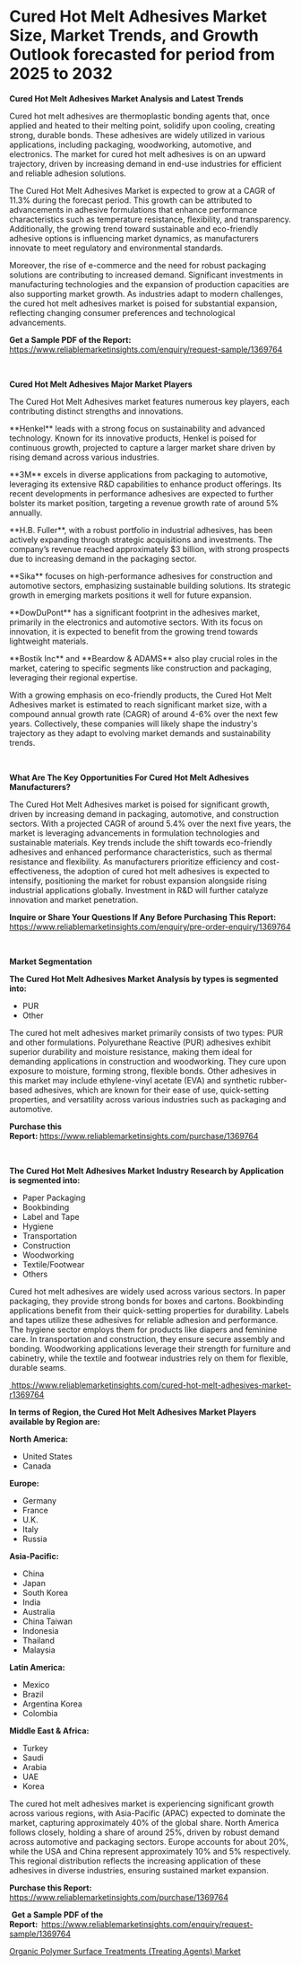 <p><h1>Cured Hot Melt Adhesives Market Size, Market Trends, and Growth Outlook forecasted for period from 2025 to 2032</h1></p><p><strong>Cured Hot Melt Adhesives Market Analysis and Latest Trends</strong></p>
<p><p>Cured hot melt adhesives are thermoplastic bonding agents that, once applied and heated to their melting point, solidify upon cooling, creating strong, durable bonds. These adhesives are widely utilized in various applications, including packaging, woodworking, automotive, and electronics. The market for cured hot melt adhesives is on an upward trajectory, driven by increasing demand in end-use industries for efficient and reliable adhesion solutions.</p><p>The Cured Hot Melt Adhesives Market is expected to grow at a CAGR of 11.3% during the forecast period. This growth can be attributed to advancements in adhesive formulations that enhance performance characteristics such as temperature resistance, flexibility, and transparency. Additionally, the growing trend toward sustainable and eco-friendly adhesive options is influencing market dynamics, as manufacturers innovate to meet regulatory and environmental standards.</p><p>Moreover, the rise of e-commerce and the need for robust packaging solutions are contributing to increased demand. Significant investments in manufacturing technologies and the expansion of production capacities are also supporting market growth. As industries adapt to modern challenges, the cured hot melt adhesives market is poised for substantial expansion, reflecting changing consumer preferences and technological advancements.</p></p>
<p><strong>Get a Sample PDF of the Report:&nbsp;</strong> <a href="https://www.reliablemarketinsights.com/enquiry/request-sample/1369764?utm_campaign=2109&utm_medium=2&utm_source=Github&utm_content=ia&utm_term=22032025&utm_id=cured-hot-melt-adhesives">https://www.reliablemarketinsights.com/enquiry/request-sample/1369764</a></p>
<p>&nbsp;</p>
<p><strong>Cured Hot Melt Adhesives Major Market Players</strong></p>
<p><p>The Cured Hot Melt Adhesives market features numerous key players, each contributing distinct strengths and innovations. </p><p>**Henkel** leads with a strong focus on sustainability and advanced technology. Known for its innovative products, Henkel is poised for continuous growth, projected to capture a larger market share driven by rising demand across various industries.</p><p>**3M** excels in diverse applications from packaging to automotive, leveraging its extensive R&D capabilities to enhance product offerings. Its recent developments in performance adhesives are expected to further bolster its market position, targeting a revenue growth rate of around 5% annually.</p><p>**H.B. Fuller**, with a robust portfolio in industrial adhesives, has been actively expanding through strategic acquisitions and investments. The company’s revenue reached approximately $3 billion, with strong prospects due to increasing demand in the packaging sector.</p><p>**Sika** focuses on high-performance adhesives for construction and automotive sectors, emphasizing sustainable building solutions. Its strategic growth in emerging markets positions it well for future expansion.</p><p>**DowDuPont** has a significant footprint in the adhesives market, primarily in the electronics and automotive sectors. With its focus on innovation, it is expected to benefit from the growing trend towards lightweight materials.</p><p>**Bostik Inc** and **Beardow & ADAMS** also play crucial roles in the market, catering to specific segments like construction and packaging, leveraging their regional expertise.</p><p>With a growing emphasis on eco-friendly products, the Cured Hot Melt Adhesives market is estimated to reach significant market size, with a compound annual growth rate (CAGR) of around 4-6% over the next few years. Collectively, these companies will likely shape the industry's trajectory as they adapt to evolving market demands and sustainability trends.</p></p>
<p>&nbsp;</p>
<p><strong>What Are The Key Opportunities For Cured Hot Melt Adhesives Manufacturers?</strong></p>
<p><p>The Cured Hot Melt Adhesives market is poised for significant growth, driven by increasing demand in packaging, automotive, and construction sectors. With a projected CAGR of around 5.4% over the next five years, the market is leveraging advancements in formulation technologies and sustainable materials. Key trends include the shift towards eco-friendly adhesives and enhanced performance characteristics, such as thermal resistance and flexibility. As manufacturers prioritize efficiency and cost-effectiveness, the adoption of cured hot melt adhesives is expected to intensify, positioning the market for robust expansion alongside rising industrial applications globally. Investment in R&D will further catalyze innovation and market penetration.</p></p>
<p><strong>Inquire or Share Your Questions If Any Before Purchasing This Report:</strong> <a href="https://www.reliablemarketinsights.com/enquiry/pre-order-enquiry/1369764?utm_campaign=2109&utm_medium=2&utm_source=Github&utm_content=ia&utm_term=22032025&utm_id=cured-hot-melt-adhesives">https://www.reliablemarketinsights.com/enquiry/pre-order-enquiry/1369764</a></p>
<p>&nbsp;</p>
<p><strong>Market Segmentation</strong></p>
<p><strong>The Cured Hot Melt Adhesives Market Analysis by types is segmented into:</strong></p>
<p><ul><li>PUR</li><li>Other</li></ul></p>
<p><p>The cured hot melt adhesives market primarily consists of two types: PUR and other formulations. Polyurethane Reactive (PUR) adhesives exhibit superior durability and moisture resistance, making them ideal for demanding applications in construction and woodworking. They cure upon exposure to moisture, forming strong, flexible bonds. Other adhesives in this market may include ethylene-vinyl acetate (EVA) and synthetic rubber-based adhesives, which are known for their ease of use, quick-setting properties, and versatility across various industries such as packaging and automotive.</p></p>
<p><strong>Purchase this Report:&nbsp;</strong><a href="https://www.reliablemarketinsights.com/purchase/1369764?utm_campaign=2109&utm_medium=2&utm_source=Github&utm_content=ia&utm_term=22032025&utm_id=cured-hot-melt-adhesives">https://www.reliablemarketinsights.com/purchase/1369764</a></p>
<p>&nbsp;</p>
<p><strong>The Cured Hot Melt Adhesives Market Industry Research by Application is segmented into:</strong></p>
<p><ul><li>Paper Packaging</li><li>Bookbinding</li><li>Label and Tape</li><li>Hygiene</li><li>Transportation</li><li>Construction</li><li>Woodworking</li><li>Textile/Footwear</li><li>Others</li></ul></p>
<p><p>Cured hot melt adhesives are widely used across various sectors. In paper packaging, they provide strong bonds for boxes and cartons. Bookbinding applications benefit from their quick-setting properties for durability. Labels and tapes utilize these adhesives for reliable adhesion and performance. The hygiene sector employs them for products like diapers and feminine care. In transportation and construction, they ensure secure assembly and bonding. Woodworking applications leverage their strength for furniture and cabinetry, while the textile and footwear industries rely on them for flexible, durable seams.</p></p>
<p><a href="https://www.reliablemarketinsights.com/cured-hot-melt-adhesives-market-r1369764?utm_campaign=2109&utm_medium=2&utm_source=Github&utm_content=ia&utm_term=22032025&utm_id=cured-hot-melt-adhesives">&nbsp;https://www.reliablemarketinsights.com/cured-hot-melt-adhesives-market-r1369764</a></p>
<p><strong>In terms of Region, the Cured Hot Melt Adhesives Market Players available by Region are:</strong></p>
<p>
    <p> <strong> North America: </strong>
        <ul>
            <li>United States</li>
            <li>Canada</li>
        </ul>
        </p> 
    <p> <strong> Europe: </strong>
        <ul>
            <li>Germany</li>
            <li>France</li>
            <li>U.K.</li>
            <li>Italy</li>
            <li>Russia</li>
        </ul>
        </p> 
    <p> <strong> Asia-Pacific: </strong>
        <ul>
            <li>China</li>
            <li>Japan</li>
            <li>South Korea</li>
            <li>India</li>
            <li>Australia</li>
            <li>China Taiwan</li>
            <li>Indonesia</li>
            <li>Thailand</li>
            <li>Malaysia</li>
        </ul>
        </p> 
    <p> <strong> Latin America: </strong>
        <ul>
            <li>Mexico</li>
            <li>Brazil</li>
            <li>Argentina Korea</li>
            <li>Colombia</li>
        </ul>
        </p> 
    <p> <strong> Middle East & Africa: </strong>
        <ul>
            <li>Turkey</li>
            <li>Saudi</li>
            <li>Arabia</li>
            <li>UAE</li>
            <li>Korea</li>
        </ul>
    </p>
    </p>
<p><p>The cured hot melt adhesives market is experiencing significant growth across various regions, with Asia-Pacific (APAC) expected to dominate the market, capturing approximately 40% of the global share. North America follows closely, holding a share of around 25%, driven by robust demand across automotive and packaging sectors. Europe accounts for about 20%, while the USA and China represent approximately 10% and 5% respectively. This regional distribution reflects the increasing application of these adhesives in diverse industries, ensuring sustained market expansion.</p></p>
<p><strong>Purchase this Report: </strong><a href="https://www.reliablemarketinsights.com/purchase/1369764?utm_campaign=2109&utm_medium=2&utm_source=Github&utm_content=ia&utm_term=22032025&utm_id=cured-hot-melt-adhesives">https://www.reliablemarketinsights.com/purchase/1369764</a></p>
<p>&nbsp;<strong>Get a Sample PDF of the Report:&nbsp;&nbsp;</strong><a href="https://www.reliablemarketinsights.com/enquiry/request-sample/1369764?utm_campaign=2109&utm_medium=2&utm_source=Github&utm_content=ia&utm_term=22032025&utm_id=cured-hot-melt-adhesives">https://www.reliablemarketinsights.com/enquiry/request-sample/1369764</a></p>
<p><strong></strong></p>
<p><p><a href="https://github.com/MonroeBullock54/Market-Research-Report-List-2/blob/main/organic-polymer-surface-treatments-treating-agents-market.md?utm_campaign=2109&utm_medium=2&utm_source=Github&utm_content=ia&utm_term=22032025&utm_id=cured-hot-melt-adhesives">Organic Polymer Surface Treatments (Treating Agents) Market</a></p></p>